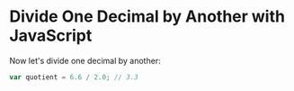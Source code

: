 # Divide One Decimal by Another with JavaScript

Now let's divide one decimal by another:

```js
var quotient = 6.6 / 2.0; // 3.3
```
